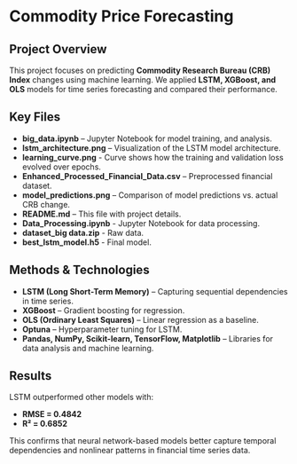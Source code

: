 # Commodity Price Forecasting  

## Project Overview  
This project focuses on predicting **Commodity Research Bureau (CRB) Index** changes using machine learning. We applied **LSTM, XGBoost, and OLS** models for time series forecasting and compared their performance.  

## Key Files  
- **big_data.ipynb** – Jupyter Notebook for model training, and analysis.  
- **lstm_architecture.png** – Visualization of the LSTM model architecture.
- **learning_curve.png** -  Curve shows how the training and validation loss evolved over epochs.
- **Enhanced_Processed_Financial_Data.csv** – Preprocessed financial dataset.
- **model_predictions.png** – Comparison of model predictions vs. actual CRB change. 
- **README.md** – This file with project details.  
- **Data_Processing.ipynb** - Jupyter Notebook for data processing.
- **dataset_big data.zip** - Raw data.
- **best_lstm_model.h5** - Final model.
## Methods & Technologies  
- **LSTM (Long Short-Term Memory)** – Capturing sequential dependencies in time series.  
- **XGBoost** – Gradient boosting for regression.  
- **OLS (Ordinary Least Squares)** – Linear regression as a baseline.  
- **Optuna** – Hyperparameter tuning for LSTM.  
- **Pandas, NumPy, Scikit-learn, TensorFlow, Matplotlib** – Libraries for data analysis and machine learning.  

## Results  
LSTM outperformed other models with:  
- **RMSE = 0.4842**  
- **R² = 0.6852**  

This confirms that neural network-based models better capture temporal dependencies and nonlinear patterns in financial time series data.  


